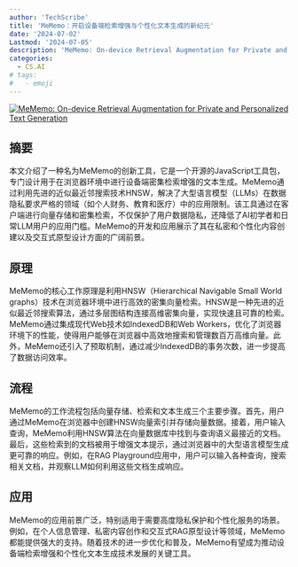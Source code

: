 ```yaml
---
author: 'TechScribe'
title: 'MeMemo：开启设备端检索增强与个性化文本生成的新纪元'
date: '2024-07-02'
Lastmod: '2024-07-05'
description: 'MeMemo: On-device Retrieval Augmentation for Private and Personalized Text Generation'
categories:
  - CS.AI
# tags:
#   - emoji
---
```


[![MeMemo: On-device Retrieval Augmentation for Private and Personalized Text Generation](https://arxiv-research-1301205113.cos.ap-guangzhou.myqcloud.com/images/2407.01972v1.pdf_0.jpg)](https://arxiv.org/abs/2407.01972v1)

## 摘要

本文介绍了一种名为MeMemo的创新工具，它是一个开源的JavaScript工具包，专门设计用于在浏览器环境中进行设备端密集检索增强的文本生成。MeMemo通过利用先进的近似最近邻搜索技术HNSW，解决了大型语言模型（LLMs）在数据隐私要求严格的领域（如个人财务、教育和医疗）中的应用限制。该工具通过在客户端进行向量存储和密集检索，不仅保护了用户数据隐私，还降低了AI初学者和日常LLM用户的应用门槛。MeMemo的开发和应用展示了其在私密和个性化内容创建以及交互式原型设计方面的广阔前景。<!--more-->

## 原理

MeMemo的核心工作原理是利用HNSW（Hierarchical Navigable Small World graphs）技术在浏览器环境中进行高效的密集向量检索。HNSW是一种先进的近似最近邻搜索算法，通过多层图结构连接高维密集向量，实现快速且可靠的检索。MeMemo通过集成现代Web技术如IndexedDB和Web Workers，优化了浏览器环境下的性能，使得用户能够在浏览器中高效地搜索和管理数百万高维向量。此外，MeMemo还引入了预取机制，通过减少IndexedDB的事务次数，进一步提高了数据访问效率。

## 流程

MeMemo的工作流程包括向量存储、检索和文本生成三个主要步骤。首先，用户通过MeMemo在浏览器中创建HNSW向量索引并存储向量数据。接着，用户输入查询，MeMemo利用HNSW算法在向量数据库中找到与查询语义最接近的文档。最后，这些检索到的文档被用于增强文本提示，通过浏览器中的大型语言模型生成更可靠的响应。例如，在RAG Playground应用中，用户可以输入各种查询，搜索相关文档，并观察LLM如何利用这些文档生成响应。

## 应用

MeMemo的应用前景广泛，特别适用于需要高度隐私保护和个性化服务的场景。例如，在个人信息管理、私密内容创作和交互式RAG原型设计等领域，MeMemo都能提供强大的支持。随着技术的进一步优化和普及，MeMemo有望成为推动设备端检索增强和个性化文本生成技术发展的关键工具。